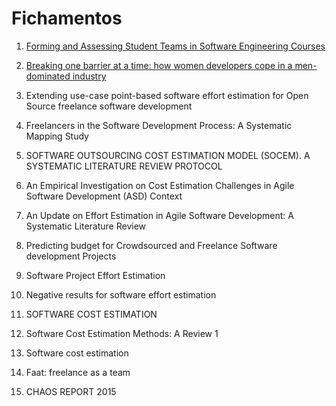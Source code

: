 # Fichamentos

1. [Forming and Assessing Student Teams in Software Engineering Courses](https://github.com/ICEI-PUC-Minas-PPLES-TI/plf-es-2022-1-tcci-5308100-pes-gustavo-henrique/blob/master/Fichamentos/Forming%20and%20Assessing%20Student%20Teams%20in%20Software%20Engineering%20Courses.md)

2. [Breaking one barrier at a time: how women developers cope in a men-dominated industry](https://github.com/ICEI-PUC-Minas-PPLES-TI/plf-es-2022-1-tcci-5308100-pes-gustavo-henrique/blob/master/Fichamentos/Breaking%20one%20barrier%20at%20a%20time:%20how%20women%20developers%20cope%20in%20a%20men-dominated%20industry)

3. Extending use-case point-based software effort estimation for Open Source freelance software development

4. Freelancers in the Software Development Process: A Systematic Mapping Study

5. SOFTWARE OUTSOURCING COST ESTIMATION MODEL (SOCEM). A SYSTEMATIC LITERATURE REVIEW PROTOCOL

6. An Empirical Investigation on Cost Estimation Challenges in Agile Software Development (ASD) Context

7. An Update on Effort Estimation in Agile Software Development: A Systematic Literature Review

8. Predicting budget for Crowdsourced and Freelance Software development Projects

9. Software Project Effort Estimation

10. Negative results for software effort estimation

11. SOFTWARE COST ESTIMATION

12. Software Cost Estimation Methods: A Review 1

13. Software cost estimation

14. Faat: freelance as a team

15. CHAOS REPORT 2015
